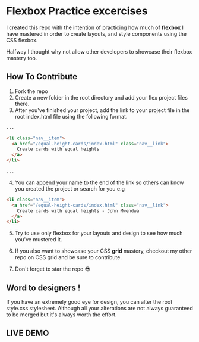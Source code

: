 # Flexbox Practice excercises

I created this repo with the intention of practicing how much of **flexbox** I have mastered in order to create layouts, and style components using the CSS flexbox.

Halfway I thought why not allow other developers to showcase their flexbox mastery too.

## How To Contribute

1. Fork the repo
2. Create a new folder in the root directory and add your flex project files there.
3. After you've finished your project, add the link to your project file in the root index.html file using the following format.

```html
...

<li class="nav__item">
  <a href="/equal-height-cards/index.html" class="nav__link">
    Create cards with equal heights
  </a>
</li>

...
```

4. You can append your name to the end of the link so others can know you created the project or search for you e.g

```html
<li class="nav__item">
  <a href="/equal-height-cards/index.html" class="nav__link">
    Create cards with equal heights - John Mwendwa
  </a>
</li>
```

5. Try to use only flexbox for your layouts and design to see how much you've mustered it.

6. If you also want to showcase your CSS **grid** mastery, checkout my other repo on CSS grid and be sure to contribute.

7. Don't forget to star the repo 😎

## Word to designers !

If you have an extremely good eye for design, you can alter the root style.css stylesheet. Although all your alterations are not always guaranteed to be merged but it's always worth the effort.

## LIVE DEMO
